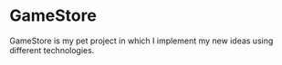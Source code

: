 # GameStore
GameStore is my pet project in which I implement my new ideas using different technologies.
